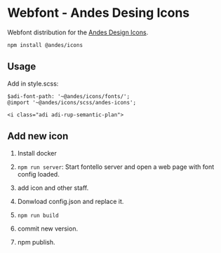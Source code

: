 # Webfont - Andes Desing Icons

Webfont distribution for the [Andes Design Icons](https://www.andes.gob.ar).

```
npm install @andes/icons
```

## Usage

Add in style.scss:

```
$adi-font-path: '~@andes/icons/fonts/';
@import '~@andes/icons/scss/andes-icons';
```

```
<i class="adi adi-rup-semantic-plan">
```

## Add new icon

1. Install docker

2. `npm run server`: Start fontello server and open a web page with font config loaded.

3. add icon and other staff.

4. Donwload config.json and replace it.

5. `npm run build`

6. commit new version.

7. npm publish.

